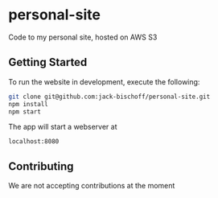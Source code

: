 # personal-site
Code to my personal site, hosted on AWS S3

## Getting Started
To run the website in development, execute the following:
```bash
git clone git@github.com:jack-bischoff/personal-site.git
npm install
npm start
```
The app will start a webserver at
```
localhost:8080
```

## Contributing
We are not accepting contributions at the moment
